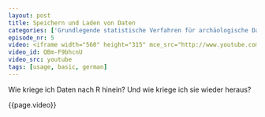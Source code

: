 ```yaml
---
layout: post
title: Speichern und Laden von Daten
categories: ['Grundlegende statistische Verfahren für archäologische Datenanalyse in R 2012']
episode_nr: 5
video: <iframe width="560" height="315" mce_src="http://www.youtube.com/embed/QBm-F9bhcnU" frameborder="0" allowfullscreen="" src="http://www.youtube.com/embed/QBm-F9bhcnU"></iframe>
video_id: QBm-F9bhcnU
video_src: youtube
tags: [usage, basic, german]
---
```


Wie kriege ich Daten nach R hinein? Und wie kriege ich sie wieder heraus?
<!--more-->
{{page.video}}
